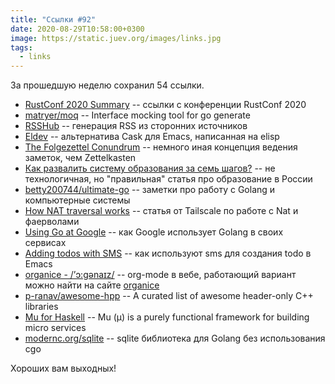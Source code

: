 ```yaml
---
title: "Ссылки #92"
date: 2020-08-29T10:58:00+0300
image: https://static.juev.org/images/links.jpg
tags:
  - links
---
```

За прошедшую неделю сохранил 54 ссылки.

* [RustConf 2020 Summary](https://github.com/poteto/rustconf-2020) -- ссылки с конференции RustConf 2020
* [matryer/moq](https://github.com/matryer/moq) -- Interface mocking tool for go generate
* [RSSHub](https://github.com/DIYgod/RSSHub) -- генерация RSS из сторонних источников
* [Eldev](https://github.com/doublep/eldev) -- альтернатива Cask для Emacs, написанная на elisp
* [The Folgezettel Conundrum](https://medium.com/@ethomasv/the-folgezettel-conundrum-20b14dc986ec) -- немного иная концепция ведения заметок, чем Zettelkasten
* [Как развалить систему образования за семь шагов?](https://zen.yandex.ru/media/physics_math/kak-razvalit-sistemu-obrazovaniia-za-sem-shagov-5f440c5b089db813d2bb739b) -- не технологичная, но "правильная" статья про образование в России
* [betty200744/ultimate-go](https://github.com/betty200744/ultimate-go) -- заметки про работу с Golang и компьютерные системы
* [How NAT traversal works](https://tailscale.com/blog/how-nat-traversal-works/) -- статья от Tailscale по работе с Nat и фаерволами
* [Using Go at Google](https://go.dev/solutions/google/) -- как Google использует Golang в своих сервисах
* [Adding todos with SMS](https://www.kevincunningham.co.uk/posts/emacs-sms-todo) -- как используют sms для создания todo в Emacs
* [organice - /’ɔ:gənaɪz/](https://github.com/200ok-ch/organice) -- org-mode в вебе, работающий вариант можно найти на сайте [organice](https://organice.200ok.ch/)
* [p-ranav/awesome-hpp](https://github.com/p-ranav/awesome-hpp) -- A curated list of awesome header-only C++ libraries
* [Mu for Haskell](https://github.com/higherkindness/mu-haskell) -- Mu (μ) is a purely functional framework for building micro services
* [modernc.org/sqlite](https://godoc.org/modernc.org/sqlite) -- sqlite библиотека для Golang без использования cgo

Хороших вам выходных!
